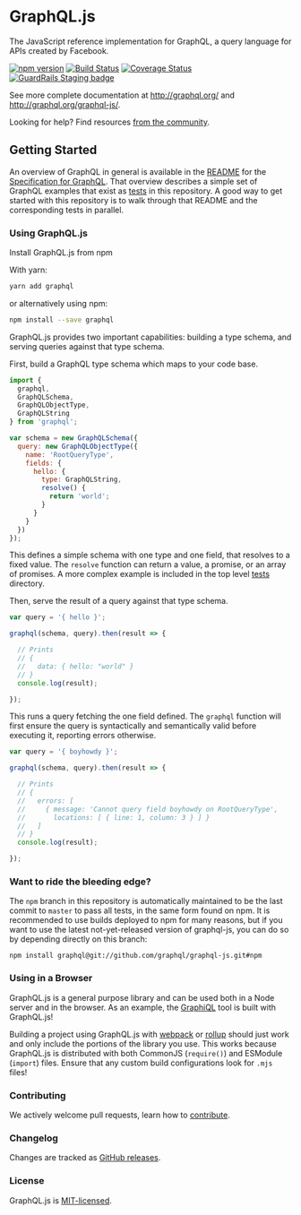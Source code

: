 # GraphQL.js

The JavaScript reference implementation for GraphQL, a query language for APIs created by Facebook.

[![npm version](https://badge.fury.io/js/graphql.svg)](http://badge.fury.io/js/graphql)
[![Build Status](https://travis-ci.org/graphql/graphql-js.svg?branch=master)](https://travis-ci.org/graphql/graphql-js?branch=master)
[![Coverage Status](https://coveralls.io/repos/graphql/graphql-js/badge.svg?branch=master)](https://coveralls.io/r/graphql/graphql-js?branch=master) [![GuardRails Staging badge](https://badges.staging.guardrails.io/fictional-tribble/graphql--graphql-js.svg)](https://www.staging.guardrails.io)

See more complete documentation at http://graphql.org/ and
http://graphql.org/graphql-js/.

Looking for help? Find resources [from the community](http://graphql.org/community/).


## Getting Started

An overview of GraphQL in general is available in the
[README](https://github.com/facebook/graphql/blob/master/README.md) for the
[Specification for GraphQL](https://github.com/facebook/graphql). That overview
describes a simple set of GraphQL examples that exist as [tests](src/__tests__)
in this repository. A good way to get started with this repository is to walk
through that README and the corresponding tests in parallel.

### Using GraphQL.js

Install GraphQL.js from npm

With yarn:

```sh
yarn add graphql
```

or alternatively using npm:

```sh
npm install --save graphql
```

GraphQL.js provides two important capabilities: building a type schema, and
serving queries against that type schema.

First, build a GraphQL type schema which maps to your code base.

```js
import {
  graphql,
  GraphQLSchema,
  GraphQLObjectType,
  GraphQLString
} from 'graphql';

var schema = new GraphQLSchema({
  query: new GraphQLObjectType({
    name: 'RootQueryType',
    fields: {
      hello: {
        type: GraphQLString,
        resolve() {
          return 'world';
        }
      }
    }
  })
});
```

This defines a simple schema with one type and one field, that resolves
to a fixed value. The `resolve` function can return a value, a promise,
or an array of promises. A more complex example is included in the top
level [tests](src/__tests__) directory.

Then, serve the result of a query against that type schema.

```js
var query = '{ hello }';

graphql(schema, query).then(result => {

  // Prints
  // {
  //   data: { hello: "world" }
  // }
  console.log(result);

});
```

This runs a query fetching the one field defined. The `graphql` function will
first ensure the query is syntactically and semantically valid before executing
it, reporting errors otherwise.

```js
var query = '{ boyhowdy }';

graphql(schema, query).then(result => {

  // Prints
  // {
  //   errors: [
  //     { message: 'Cannot query field boyhowdy on RootQueryType',
  //       locations: [ { line: 1, column: 3 } ] }
  //   ]
  // }
  console.log(result);

});
```

### Want to ride the bleeding edge?

The `npm` branch in this repository is automatically maintained to be the last
commit to `master` to pass all tests, in the same form found on npm. It is
recommended to use builds deployed to npm for many reasons, but if you want to use
the latest not-yet-released version of graphql-js, you can do so by depending
directly on this branch:

```
npm install graphql@git://github.com/graphql/graphql-js.git#npm
```

### Using in a Browser

GraphQL.js is a general purpose library and can be used both in a Node server
and in the browser. As an example, the [GraphiQL](https://github.com/graphql/graphiql/)
tool is built with GraphQL.js!

Building a project using GraphQL.js with [webpack](https://webpack.js.org) or
[rollup](https://github.com/rollup/rollup) should just work and only include
the portions of the library you use. This works because GraphQL.js is distributed
with both CommonJS (`require()`) and ESModule (`import`) files. Ensure that any
custom build configurations look for `.mjs` files!

### Contributing

We actively welcome pull requests, learn how to
[contribute](https://github.com/graphql/graphql-js/blob/master/.github/CONTRIBUTING.md).

### Changelog

Changes are tracked as [GitHub releases](https://github.com/graphql/graphql-js/releases).

### License

GraphQL.js is [MIT-licensed](https://github.com/graphql/graphql-js/blob/master/LICENSE).
